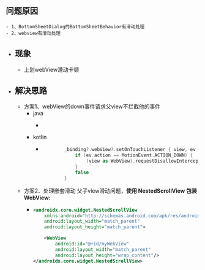 ## 问题原因
	- 1、BottomSheetDialog的BottomSheetBehavior有滑动处理
	- 2、webview有滑动处理
- ## 现象
	- 上划webView滑动卡顿
- ## 解决思路
	- 方案1、webView的down事件请求父view不拦截他的事件
		- java
			- ```java
			  ```
		- kotlin
			- ```kotlin
			          _binding?.webView?.setOnTouchListener { view, ev ->
			              if (ev.action == MotionEvent.ACTION_DOWN) {
			                  (view as WebView).requestDisallowInterceptTouchEvent(true)
			              }
			              false
			          }
			  ```
	- 方案2、处理嵌套滑动 父子view滑动问题，**使用 NestedScrollView 包装 WebView:**
		- ```xml
		  <androidx.core.widget.NestedScrollView
		      xmlns:android="http://schemas.android.com/apk/res/android"
		      android:layout_width="match_parent"
		      android:layout_height="match_parent">
		  
		      <WebView
		          android:id="@+id/myWebView"
		          android:layout_width="match_parent"
		          android:layout_height="wrap_content"/>
		  </androidx.core.widget.NestedScrollView>
		  ```